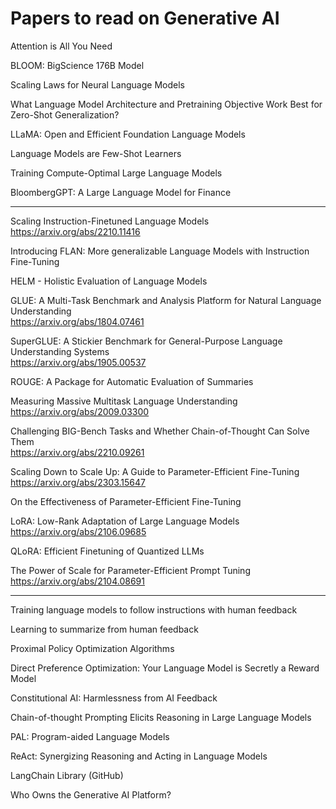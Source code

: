 # Papers to read on Generative AI

Attention is All You Need

BLOOM: BigScience 176B Model

Scaling Laws for Neural Language Models

What Language Model Architecture and Pretraining Objective Work Best for Zero-Shot Generalization?

LLaMA: Open and Efficient Foundation Language Models

Language Models are Few-Shot Learners

Training Compute-Optimal Large Language Models

BloombergGPT: A Large Language Model for Finance

----

Scaling Instruction-Finetuned Language Models<br>
https://arxiv.org/abs/2210.11416

Introducing FLAN: More generalizable Language Models with Instruction Fine-Tuning

HELM - Holistic Evaluation of Language Models

GLUE: A Multi-Task Benchmark and Analysis Platform for Natural Language Understanding<br>
https://arxiv.org/abs/1804.07461

SuperGLUE: A Stickier Benchmark for General-Purpose Language Understanding Systems<br>
https://arxiv.org/abs/1905.00537

ROUGE: A Package for Automatic Evaluation of Summaries

Measuring Massive Multitask Language Understanding<br>
https://arxiv.org/abs/2009.03300

Challenging BIG-Bench Tasks and Whether Chain-of-Thought Can Solve Them<br>
https://arxiv.org/abs/2210.09261

Scaling Down to Scale Up: A Guide to Parameter-Efficient Fine-Tuning<br>
https://arxiv.org/abs/2303.15647

On the Effectiveness of Parameter-Efficient Fine-Tuning

LoRA: Low-Rank Adaptation of Large Language Models<br>
https://arxiv.org/abs/2106.09685

QLoRA: Efficient Finetuning of Quantized LLMs

The Power of Scale for Parameter-Efficient Prompt Tuning<br>
https://arxiv.org/abs/2104.08691

----

Training language models to follow instructions with human feedback

Learning to summarize from human feedback

Proximal Policy Optimization Algorithms

Direct Preference Optimization: Your Language Model is Secretly a Reward Model

Constitutional AI: Harmlessness from AI Feedback

Chain-of-thought Prompting Elicits Reasoning in Large Language Models

PAL: Program-aided Language Models

ReAct: Synergizing Reasoning and Acting in Language Models

LangChain Library (GitHub)

Who Owns the Generative AI Platform?

